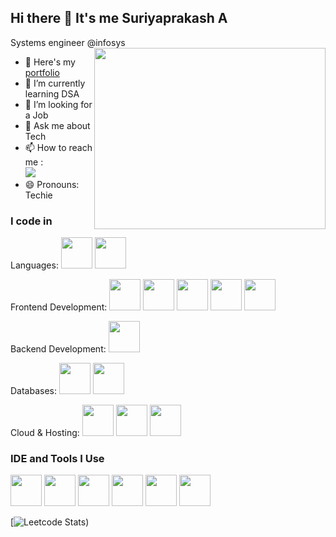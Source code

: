 ## Hi there 👋 It's me Suriyaprakash A

Systems engineer @infosys
<img align="right" width="370" height="290" src="https://i.pinimg.com/originals/47/f0/34/47f0342cec72b800463bf003eac1257e.gif">
- 🔭 Here's my [portfolio]()                                                 
- 🌱 I’m currently learning DSA
- 👯 I’m looking for a Job
- 💬 Ask me about Tech
- 📫 How to reach me :
   <br /> [<img src="https://img.shields.io/badge/LinkedIn-0077B5?style=for-the-badge&logo=linkedin&logoColor=white" />](https://www.linkedin.com/in/suriya-prakash-/)
- 😄 Pronouns: Techie

### I code in
Languages:
<img height="50" width="50" src="https://img.icons8.com/color/48/000000/python.png" /> <img height="50" width="50" src="https://img.icons8.com/color/48/000000/javascript.png"/>

Frontend Development:
<img height="50" width="50" src="https://img.icons8.com/color/48/000000/html-5.png" /> <img height="50" width="50" src="https://img.icons8.com/color/48/000000/css3.png" /> <img height="50" width="50" src="https://img.icons8.com/color/48/000000/sass.png"/> <img height="50" width="50" src="https://img.icons8.com/color/48/000000/bootstrap.png" /> <img height="50" width="50" src="https://img.icons8.com/color/48/000000/javascript.png"/> 

Backend Development:
<img height="50" width="50" src="https://img.icons8.com/color/48/000000/nodejs.png"/>

Databases:
<img height="50" width="50" src="https://img.icons8.com/color/48/000000/mysql-logo.png"/> <img height="50" width="50" src="https://img.icons8.com/color/48/000000/mongodb.png"/>

Cloud & Hosting:
<img height="50" width="50" src="https://img.icons8.com/color/48/000000/amazon-web-services.png"/> <img height="50" width="50" src="https://img.icons8.com/color/48/000000/azure-1.png"/> <img height="50" width="50" src="https://img.icons8.com/color/48/000000/google-firebase-console.png"/>

### IDE and Tools I Use
<img height="50" width="50" src="https://img.icons8.com/color/48/000000/visual-studio-code-2019.png"/> <img height="50" width="50" src="https://img.icons8.com/color/48/000000/pycharm.png"/> <img height="50" width="50" src="https://img.icons8.com/color/50/000000/git.png"/>  <img height="50" src="https://img.shields.io/badge/Netlify-00C7B7?style=for-the-badge&logo=netlify&logoColor=white"/> <img height="50" width="50" src="https://img.icons8.com/color/48/000000/power-bi.png"/> <img height="50" width="50" src="https://img.icons8.com/color/48/000000/microsoft-excel-2019--v1.png"/>

[![Leetcode Stats](https://leetcard.jacoblin.cool/Suriya123?theme=dark&font=DM%20Sans&ext=heatmap))



